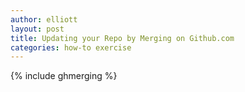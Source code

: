```yaml
---
author: elliott
layout: post
title: Updating your Repo by Merging on Github.com
categories: how-to exercise
---
```


{% include ghmerging %}